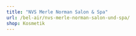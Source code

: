 ```yaml
---
title: "NVS Merle Norman Salon & Spa"
url: /bel-air/nvs-merle-norman-salon-und-spa/
shop: Kosmetik
---
```

